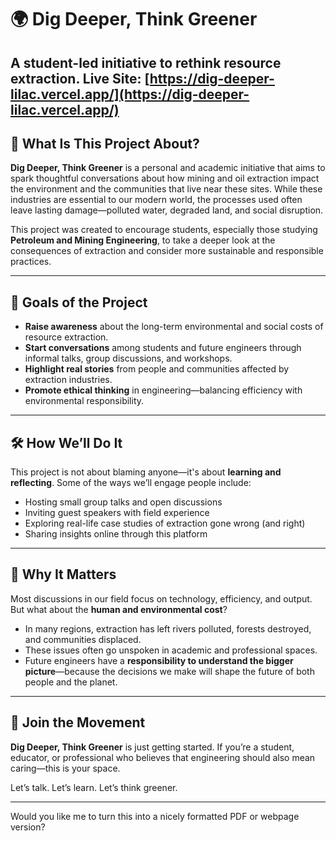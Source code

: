 # 🌍 Dig Deeper, Think Greener

**A student-led initiative to rethink resource extraction.**
**Live Site:** [https://dig-deeper-lilac.vercel.app/](https://dig-deeper-lilac.vercel.app/)
---

## 🧠 What Is This Project About?

**Dig Deeper, Think Greener** is a personal and academic initiative that aims to spark thoughtful conversations about how mining and oil extraction impact the environment and the communities that live near these sites. While these industries are essential to our modern world, the processes used often leave lasting damage—polluted water, degraded land, and social disruption.

This project was created to encourage students, especially those studying **Petroleum and Mining Engineering**, to take a deeper look at the consequences of extraction and consider more sustainable and responsible practices.

---

## 🎯 Goals of the Project

* **Raise awareness** about the long-term environmental and social costs of resource extraction.
* **Start conversations** among students and future engineers through informal talks, group discussions, and workshops.
* **Highlight real stories** from people and communities affected by extraction industries.
* **Promote ethical thinking** in engineering—balancing efficiency with environmental responsibility.

---

## 🛠 How We’ll Do It

This project is not about blaming anyone—it's about **learning and reflecting**. Some of the ways we’ll engage people include:

* Hosting small group talks and open discussions
* Inviting guest speakers with field experience
* Exploring real-life case studies of extraction gone wrong (and right)
* Sharing insights online through this platform

---

## 🌿 Why It Matters

Most discussions in our field focus on technology, efficiency, and output. But what about the **human and environmental cost**?

* In many regions, extraction has left rivers polluted, forests destroyed, and communities displaced.
* These issues often go unspoken in academic and professional spaces.
* Future engineers have a **responsibility to understand the bigger picture**—because the decisions we make will shape the future of both people and the planet.

---

## 🙌 Join the Movement

**Dig Deeper, Think Greener** is just getting started. If you’re a student, educator, or professional who believes that engineering should also mean caring—this is your space.

Let’s talk. Let’s learn. Let’s think greener.

---

Would you like me to turn this into a nicely formatted PDF or webpage version?
